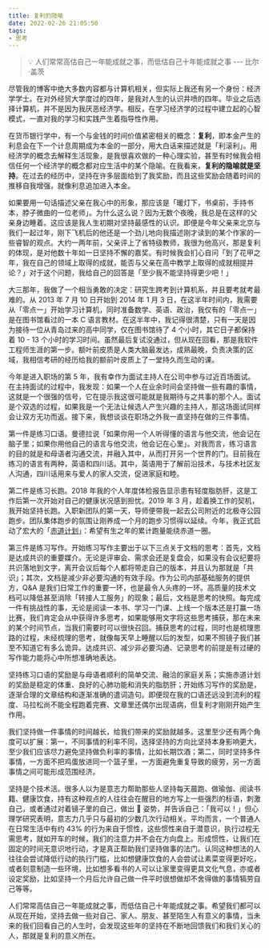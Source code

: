 ```yaml
---
title: 复利的隐喻
date: 2022-02-26 21:05:50
tags:
- 思考
---
```


> 💡 人们常常高估自己一年能成就之事，而低估自己十年能成就之事 --- 比尔·盖茨

尽管我的博客中绝大多数内容都与计算机相关，但实际上我还有另一个身份：经济学学士。在对外经贸大学度过的四年，是我对人生的认识井喷的四年。毕业之后选择计算机，并不是因为我厌恶经济学。相反，在学习经济学的过程中建立起的心智模式，一直对我的学习和实践产生着指导性作用。

在货币银行学中，有一个与金钱的时间价值紧密相关的概念：**复利**，即本金产生的利息会在下一个计息周期成为本金的一部分，用大白话来描述就是「利滚利」。用经济学的概念去解释生活现象，是我很喜欢做的一种心理实验，甚至有时候我会相信任何一个经济学的概念都对应生活中的某个隐喻。在我看来，**复利的隐喻就是坚持**。在过去的经历中，坚持在许多层面给到了我奖励，而且这些奖励会随着时间的推移自我增强，就像利息追加进入本金。

<!--more-->

如果要用一句话描述父亲在我心中的形象，那应该是「暖灯下，书桌前，手持书本，脖子微曲的一位老师」。为什么这么说？因为无数个夜晚，我总是在这样的父亲身边睡着。这应该是我人生初期对坚持最感性的认识。即便是今年父亲来北京与我们一起过年，刚下飞机后的他还是一个劲儿地向我描述刚才读到的某个作家的一些睿智的观点。大约一两年前，父亲评上了省特级教师，我很为他高兴，那是复利的体现，是对他数十年如一日坚持不懈的嘉奖。有时候我会扪心自问「到了花甲之年，我在自己的领域上取得的成就，能否与父亲在高中教学上取得的成就相提并论？」对于这个问题，我给自己的回答是「至少我不能坚持得更少吧！」

大三那年，我做了一个相当勇敢的决定：研究生跨考到计算机系，并且要考就考最难的。从 2013 年 7 月 10 日开始到 2014 年 1 月 3 日，在这半年时间内，我需要从「零点一」开始学习计算机，同时准备数学、英语、政治，我仅有的「零点一」是在图书馆看过的一本 C 语言教材。在这半年中，我记得很清楚，只有一天是因为接待一位从青岛过来的高中同学，仅在图书馆待了 4 个小时，其它日子都保持着 10 - 13 个小时的学习时间。虽然最后复试没通过，但从现在回看，那是我软件工程师生涯的第一步。额叶前皮质是人类大脑最发达，成熟最晚，负责决策的区域，我相信考研的经历给我的额前叶皮质上了一堂持久而生动的课。

今年是进入职场的第 5 年，我有幸作为面试主持人在公司中参与过近百场面试。在主持面试的过程中，我发现：如果一个人在业余时间会坚持做一些有趣的事情，这就是一个很强的信号，它在提示我这很可能就是我期待与之共事的那个人。面试是个双选的过程，如果我是一个无法让候选人产生兴趣的主持人，那这场面试同样会让双方无功而返。接下来，我想谈谈在职场之外我一直坚持在做的三件事情。

第一件是练习口语。曼德拉说「如果你用一个人听得懂的语言与他交流，他会记在脑子里；如果你用他自己的语言与他交流，他会记在心里」。对我而言，练习语言的目的就是和母语者沟通交流，并融入其中，从而打开另一个世界的门。目前我在练习的语言有两种，英语和四川话。其中，英语用于了解前沿技术，与技术社区友人沟通，四川话用来与爱人的家人交流，促进家庭和睦。

第二件是练习长跑。2018 年我的个人年度体检报告显示患有轻度脂肪肝，这是工作后第一次开始对自己的健康状况感到担忧。2019 年 3 月，趁着换工作的契机，我开始坚持长跑。入职新团队的第一天，导师便带我一起去公司附近的北极寺公园跑步。团队集体跑步的氛围让刚养成一个月的跑步习惯得以延续。今年，我正式启动了宏大的「[赤道计划](https://equator.vercel.app/)」：希望有生之年的累计跑量能绕赤道一圈。

第三件是练习写作。开始练习写作主要出于以下三点关于文档的思考：首先，文档是达成共识的重要媒介。无论是评审会、需求会还是复盘会，如果没有会议纪要将共识落地到文字，离开会议后每个人都将带走自己的版本，并且认为那就是「共识」；其次，文档是减少非必要沟通的有效手段。作为公司内部基础服务的提供方，Q&A 是我们日常工作的重要一环，也是最令人头疼的一环。高质量的技术文档可以降低甚至消除「转接人工服务」的现象；最后，文档是思考的快照。每完成一件有挑战性的事，无论是阅读一本书、学习一门课、上线一个版本还是打赢一场比赛，我们肯定会从中获得许多思考，如果能够用文字将这些思考捕获，那在未来的某个时间节点，当我们需要时可以很快召回。捕获思考的过程，同时也是梳理思路的过程，未经梳理的思考，就像每天早上睡醒以后的发型，如果不照镜子我们甚至不知道它有多么诡异。达成共识、减少非必要沟通、记录思考的前提是有过硬的写作能力能将心中所想准确地表达。

坚持练习口语的奖励是与母语者顺利的简单交流、融洽的家庭关系；实施赤道计划的奖励是稳定的体重、良好的心肺功能和消失的脂肪肝；开始练习写作的奖励是，逐渐合理的文章结构和逐渐准确的遣词造句。即便现在我的口语还远没到流利的程度、马拉松尚不能全程跑着完赛、文章里还偶尔出现语病，但复利才刚刚开始产生作用。

我们坚持做一件事情的时间越长，给我们带来的奖励就越多。这里至少还有两个角度可以扩展：第一，不同事情的利率不同，选择坚持的方向比坚持本身影响更大，至少我们应该尽力避免坚持做负利率的事情，比如长期饮酒；第二，同时坚持多件事情，一方面不把鸡蛋放进同一个篮子里，一方面避免重复导致的疲劳，另一方面事情之间可能形成范围经济。

坚持是个技术活。很多人以为是意志力帮助那些人坚持每天晨跑、做瑜伽、阅读书籍、健康饮食，持有这种观点的人往往会在醒目的地方写上一些强烈的标语，刺激自己，或者通过对着镜子里的自己，做出 💪 姿势，并告诉自己：「我可以！」但心理学研究表明，意志力几乎只与最初的少数几次行动相关。平均而言，一个普通人在日常生活中有约 43% 的行为来自于惯性，这些惯性来自于潜意识，执行过程无需思考，就如开车的时候，我们的注意力并不会在方向盘上。形成惯性，让我们在固定的时间无意识地行动，才是真正帮助我们坚持做事的法门。认同这种想法的人往往会尝试降低行动的执行门槛，比如想健康饮食的人会尝试让素菜变得更好吃，或者刻意制造一些环境，比如想多看书的人可以让家里变得更具文化气息，亦或者设定奖励，比如坚持一个月后允许自己做一件平时很想做却不舍得做的事情犒劳自己等等。

人们常常高估自己一年能成就之事，而低估自己十年能成就之事。希望我们都可以从现在开始，坚持去做一些对自己、家人、朋友、甚至陌生人有意义的事情，当未来的我们回看自己的人生时，会发现这些年的坚持在不断地回馈我们和我们关心的人，那就是复利的意义所在。
